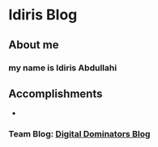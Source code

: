 # Idiris Blog

## About me 
### my name is Idiris Abdullahi 


## Accomplishments
* 

### Team Blog: [Digital Dominators Blog](https://opi-scrum-team.github.io/Digital-Dominators-Blog/)
